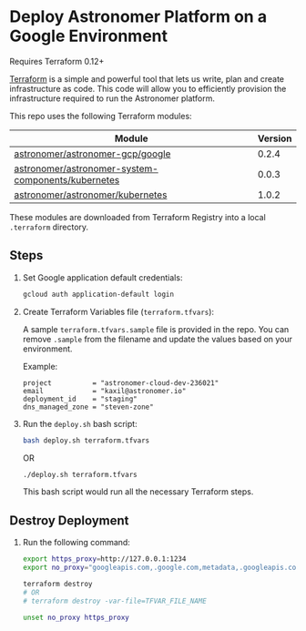 # Deploy Astronomer Platform on a Google Environment

Requires Terraform 0.12+

[Terraform](https://www.terraform.io/) is a simple and powerful tool that lets us write, plan and create infrastructure as code. This code will allow you to efficiently provision the infrastructure required to run the Astronomer platform.

This repo uses the following Terraform modules:

| Module                                                                                                                               | Version |
|--------------------------------------------------------------------------------------------------------------------------------------|---------|
| [astronomer/astronomer-gcp/google](https://registry.terraform.io/modules/astronomer/astronomer-gcp/)                                 | 0.2.4   |
| [astronomer/astronomer-system-components/kubernetes](https://registry.terraform.io/modules/astronomer/astronomer-system-components/) | 0.0.3   |
| [astronomer/astronomer/kubernetes](https://registry.terraform.io/modules/astronomer/astronomer/)                                     | 1.0.2   |

These modules are downloaded from Terraform Registry into a local `.terraform` directory.

## Steps

1. Set Google application default credentials:
    ```bash
    gcloud auth application-default login
    ```

1. Create Terraform Variables file (`terraform.tfvars`):
    
    A sample `terraform.tfvars.sample` file is provided in the repo.
    You can remove `.sample` from the filename and update the values based on your environment.
    
    Example:
    ```
    project          = "astronomer-cloud-dev-236021"
    email            = "kaxil@astronomer.io"
    deployment_id    = "staging"
    dns_managed_zone = "steven-zone"
    ```

1. Run the `deploy.sh` bash script:

    ```bash
    bash deploy.sh terraform.tfvars
    ```
    
    OR
    
    ```bash
    ./deploy.sh terraform.tfvars
    ```
    
    This bash script would run all the necessary Terraform steps.
    

## Destroy Deployment

1. Run the following command:

    ```bash
    export https_proxy=http://127.0.0.1:1234
    export no_proxy="googleapis.com,.google.com,metadata,.googleapis.com,github.com,.github.com"
    
    terraform destroy 
    # OR
    # terraform destroy -var-file=TFVAR_FILE_NAME
    
    unset no_proxy https_proxy
    ```
